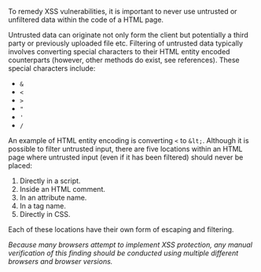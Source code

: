 To remedy XSS vulnerabilities, it is important to never use untrusted
or unfiltered data within the code of a HTML page.

Untrusted data can originate not only form the client but potentially
a third party or previously uploaded file etc. Filtering of untrusted
data typically involves converting special characters to their HTML
entity encoded counterparts (however, other methods do exist, see
references). These special characters include:


* `&`
* `<`
* `>`
* `"`
* `'`
* `/`

An example of HTML entity encoding is converting `<` to `&lt;`. Although
it is possible to filter untrusted input, there are five locations
within an HTML page where untrusted input (even if it has been
filtered) should never be placed:


1. Directly in a script.
2. Inside an HTML comment.
3. In an attribute name.
4. In a tag name.
5. Directly in CSS.

Each of these locations have their own form of escaping and filtering.

_Because many browsers attempt to implement XSS protection, any manual
verification of this finding should be conducted using multiple different
browsers and browser versions._